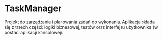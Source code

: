 # TaskManager
Projekt do zarządzania i planowania zadań do wykonania. Aplikacja składa się z trzech części: logiki biznesowej, testów oraz interfejsu użytkownika (w postaci aplikacji konsolowej).
